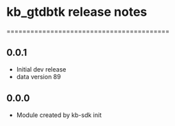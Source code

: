# kb_gtdbtk release notes
=========================================

0.0.1
-----
* Initial dev release
* data version 89

0.0.0
-----
* Module created by kb-sdk init
